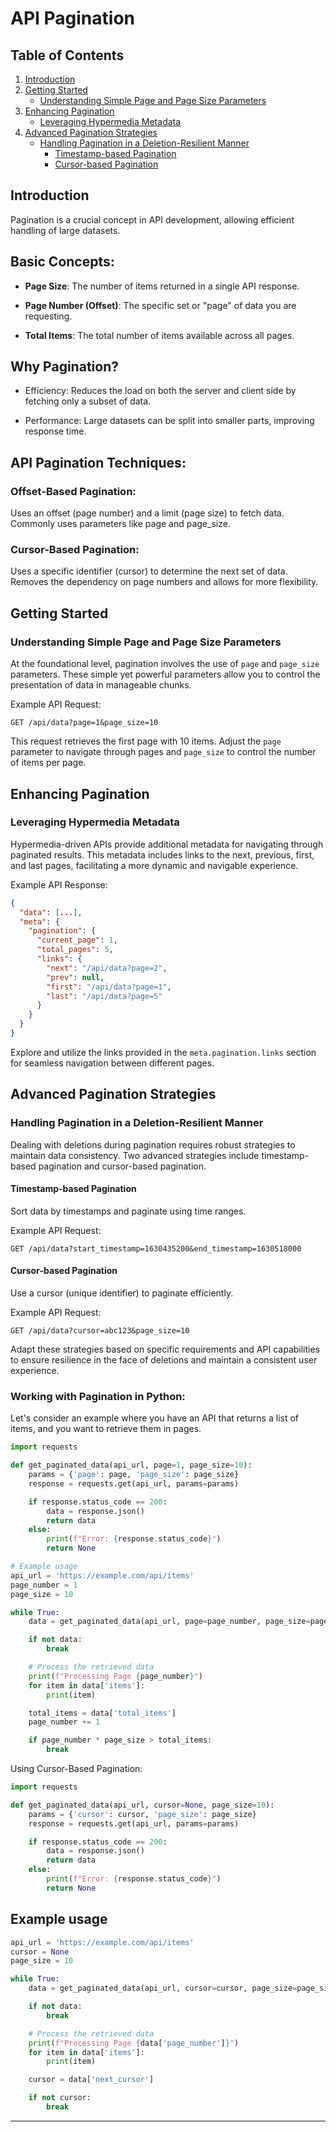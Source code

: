 # API Pagination
## Table of Contents

1. [Introduction](#introduction)
2. [Getting Started](#getting-started)
    - [Understanding Simple Page and Page Size Parameters](#understanding-simple-page-and-page-size-parameters)
3. [Enhancing Pagination](#enhancing-pagination)
    - [Leveraging Hypermedia Metadata](#leveraging-hypermedia-metadata)
4. [Advanced Pagination Strategies](#advanced-pagination-strategies)
    - [Handling Pagination in a Deletion-Resilient Manner](#handling-pagination-in-a-deletion-resilient-manner)
        - [Timestamp-based Pagination](#timestamp-based-pagination)
        - [Cursor-based Pagination](#cursor-based-pagination)

## Introduction
Pagination is a crucial concept in API development, allowing efficient handling of large datasets.

## Basic Concepts:
- **Page Size**: The number of items returned in a single API response.

- **Page Number (Offset)**: The specific set or "page" of data you are requesting.

- **Total Items**: The total number of items available across all pages.

## Why Pagination?
- Efficiency: Reduces the load on both the server and client side by fetching only a subset of data.

- Performance: Large datasets can be split into smaller parts, improving response time.

## API Pagination Techniques:
### Offset-Based Pagination:

Uses an offset (page number) and a limit (page size) to fetch data.
Commonly uses parameters like page and page_size.

### Cursor-Based Pagination:
Uses a specific identifier (cursor) to determine the next set of data.
Removes the dependency on page numbers and allows for more flexibility.


## Getting Started

### Understanding Simple Page and Page Size Parameters

At the foundational level, pagination involves the use of `page` and `page_size` parameters. These simple yet powerful parameters allow you to control the presentation of data in manageable chunks.

Example API Request:

```http
GET /api/data?page=1&page_size=10
```

This request retrieves the first page with 10 items. Adjust the `page` parameter to navigate through pages and `page_size` to control the number of items per page.

## Enhancing Pagination

### Leveraging Hypermedia Metadata

Hypermedia-driven APIs provide additional metadata for navigating through paginated results. This metadata includes links to the next, previous, first, and last pages, facilitating a more dynamic and navigable experience.

Example API Response:

```json
{
  "data": [...],
  "meta": {
    "pagination": {
      "current_page": 1,
      "total_pages": 5,
      "links": {
        "next": "/api/data?page=2",
        "prev": null,
        "first": "/api/data?page=1",
        "last": "/api/data?page=5"
      }
    }
  }
}
```

Explore and utilize the links provided in the `meta.pagination.links` section for seamless navigation between different pages.

## Advanced Pagination Strategies

### Handling Pagination in a Deletion-Resilient Manner

Dealing with deletions during pagination requires robust strategies to maintain data consistency. Two advanced strategies include timestamp-based pagination and cursor-based pagination.

#### Timestamp-based Pagination

Sort data by timestamps and paginate using time ranges.

Example API Request:

```http
GET /api/data?start_timestamp=1630435200&end_timestamp=1630518000
```

#### Cursor-based Pagination

Use a cursor (unique identifier) to paginate efficiently.

Example API Request:

```http
GET /api/data?cursor=abc123&page_size=10
```

Adapt these strategies based on specific requirements and API capabilities to ensure resilience in the face of deletions and maintain a consistent user experience.

### Working with Pagination in Python:

Let's consider an example where you have an API that returns a list of items, and you want to retrieve them in pages.

```python
import requests

def get_paginated_data(api_url, page=1, page_size=10):
    params = {'page': page, 'page_size': page_size}
    response = requests.get(api_url, params=params)

    if response.status_code == 200:
        data = response.json()
        return data
    else:
        print(f"Error: {response.status_code}")
        return None

# Example usage
api_url = 'https://example.com/api/items'
page_number = 1
page_size = 10

while True:
    data = get_paginated_data(api_url, page=page_number, page_size=page_size)

    if not data:
        break

    # Process the retrieved data
    print(f"Processing Page {page_number}")
    for item in data['items']:
        print(item)

    total_items = data['total_items']
    page_number += 1

    if page_number * page_size > total_items:
        break
```

Using Cursor-Based Pagination:
```python
import requests

def get_paginated_data(api_url, cursor=None, page_size=10):
    params = {'cursor': cursor, 'page_size': page_size}
    response = requests.get(api_url, params=params)

    if response.status_code == 200:
        data = response.json()
        return data
    else:
        print(f"Error: {response.status_code}")
        return None
```

## Example usage

```python
api_url = 'https://example.com/api/items'
cursor = None
page_size = 10

while True:
    data = get_paginated_data(api_url, cursor=cursor, page_size=page_size)

    if not data:
        break

    # Process the retrieved data
    print(f"Processing Page {data['page_number']}")
    for item in data['items']:
        print(item)

    cursor = data['next_cursor']

    if not cursor:
        break
```
---
